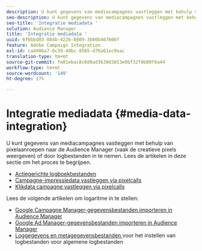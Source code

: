 ```yaml
---
description: U kunt gegevens van mediacampagnes vastleggen met behulp van pixelaanroepen naar de Audience Manager (vaak de creatieve pixels weergeven) of door logbestanden in te nemen.
seo-description: U kunt gegevens van mediacampagnes vastleggen met behulp van pixelaanroepen naar de Audience Manager (vaak de creatieve pixels weergeven) of door logbestanden in te nemen.
seo-title: 'Integratie mediadata '
solution: Audience Manager
title: 'Integratie mediadata '
uuid: 6f6bbd03-084b-4226-8809-3b00b467606f
feature: Adobe Campaign Integration
exl-id: ca4906a7-0c39-49bc-9505-d76a61ec9eac
translation-type: tm+mt
source-git-commit: fe01ebac8c0d0ad3630d3853e0bf32f0b00f6a44
workflow-type: tm+mt
source-wordcount: '149'
ht-degree: 17%

---
```


# Integratie mediadata {#media-data-integration}

U kunt gegevens van mediacampagnes vastleggen met behulp van pixelaanroepen naar de Audience Manager (vaak de creatieve pixels weergeven) of door logbestanden in te nemen. Lees de artikelen in deze sectie om het proces te begrijpen.

<!-- c_camp_data_int.xml -->

* [Actiegerichte logboekbestanden](/help/using/integration/media-data-integration/actionable-log-files.md)
* [Campagne-impressiedata vastleggen via pixelcalls](/help/using/integration/media-data-integration/impression-data-pixels.md)
* [Klikdata campagne vastleggen via pixelcalls](/help/using/integration/media-data-integration/click-data-pixels.md)

Lees de volgende artikelen om logaritme in te stellen:

* [Google Campagne Manager-gegevensbestanden importeren in Audience Manager](/help/using/reporting/audience-optimization-reports/aor-advertisers/import-dcm.md)
* [Google Ad Manager-gegevensbestanden importeren in Audience Manager  ](/help/using/reporting/audience-optimization-reports/aor-publishers/import-dfp.md)
* [Loggegevens en metagegevensbestanden ](/help/using/reporting/audience-optimization-reports/metadata-files-intro/metadata-files-intro.md) voor het instellen van logbestanden voor algemene logbestanden
